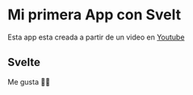 # Mi primera App con Svelt
Esta app esta creada a partir de un video en [Youtube](https://www.youtube.com/watch?v=4dkWsytM1kg)

## Svelte
Me gusta 👍🏻